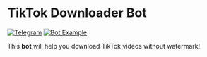 TikTok Downloader Bot
=====================

[![Telegram](https://img.shields.io/badge/-Contact-2f3136?style=for-the-badge&logo=telegram)](https://t.me/lantrik)
[![Bot Example](https://img.shields.io/badge/-Example-2f3136?style=for-the-badge&logo=telegram)](https://t.me/lantrik)

This **bot** will help you download TikTok videos without watermark!

